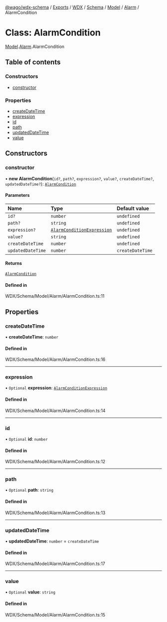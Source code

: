 [@wago/wdx-schema](../README.md) / [Exports](../modules.md) / [WDX](../modules/WDX.md) / [Schema](../modules/WDX.Schema.md) / [Model](../modules/WDX.Schema.Model.md) / [Alarm](../modules/WDX.Schema.Model.Alarm.md) / AlarmCondition

# Class: AlarmCondition

[Model](../modules/WDX.Schema.Model.md).[Alarm](../modules/WDX.Schema.Model.Alarm.md).AlarmCondition

## Table of contents

### Constructors

- [constructor](WDX.Schema.Model.Alarm.AlarmCondition.md#constructor)

### Properties

- [createDateTime](WDX.Schema.Model.Alarm.AlarmCondition.md#createdatetime)
- [expression](WDX.Schema.Model.Alarm.AlarmCondition.md#expression)
- [id](WDX.Schema.Model.Alarm.AlarmCondition.md#id)
- [path](WDX.Schema.Model.Alarm.AlarmCondition.md#path)
- [updatedDateTime](WDX.Schema.Model.Alarm.AlarmCondition.md#updateddatetime)
- [value](WDX.Schema.Model.Alarm.AlarmCondition.md#value)

## Constructors

### constructor

• **new AlarmCondition**(`id?`, `path?`, `expression?`, `value?`, `createDateTime?`, `updatedDateTime?`): [`AlarmCondition`](WDX.Schema.Model.Alarm.AlarmCondition.md)

#### Parameters

| Name | Type | Default value |
| :------ | :------ | :------ |
| `id?` | `number` | `undefined` |
| `path?` | `string` | `undefined` |
| `expression?` | [`AlarmConditionExpression`](../enums/WDX.Schema.Model.Alarm.AlarmConditionExpression.md) | `undefined` |
| `value?` | `string` | `undefined` |
| `createDateTime` | `number` | `undefined` |
| `updatedDateTime` | `number` | `createDateTime` |

#### Returns

[`AlarmCondition`](WDX.Schema.Model.Alarm.AlarmCondition.md)

#### Defined in

WDX/Schema/Model/Alarm/AlarmCondition.ts:11

## Properties

### createDateTime

• **createDateTime**: `number`

#### Defined in

WDX/Schema/Model/Alarm/AlarmCondition.ts:16

___

### expression

• `Optional` **expression**: [`AlarmConditionExpression`](../enums/WDX.Schema.Model.Alarm.AlarmConditionExpression.md)

#### Defined in

WDX/Schema/Model/Alarm/AlarmCondition.ts:14

___

### id

• `Optional` **id**: `number`

#### Defined in

WDX/Schema/Model/Alarm/AlarmCondition.ts:12

___

### path

• `Optional` **path**: `string`

#### Defined in

WDX/Schema/Model/Alarm/AlarmCondition.ts:13

___

### updatedDateTime

• **updatedDateTime**: `number` = `createDateTime`

#### Defined in

WDX/Schema/Model/Alarm/AlarmCondition.ts:17

___

### value

• `Optional` **value**: `string`

#### Defined in

WDX/Schema/Model/Alarm/AlarmCondition.ts:15
